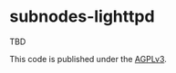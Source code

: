 subnodes-lighttpd
=================

TBD

This code is published under the [AGPLv3](http://www.gnu.org/licenses/agpl-3.0.html).
